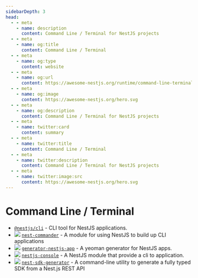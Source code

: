 ```yaml
---
sidebarDepth: 3
head:
  - - meta
    - name: description
      content: Command Line / Terminal for NestJS projects
  - - meta
    - name: og:title
      content: Command Line / Terminal
  - - meta
    - name: og:type
      content: website
  - - meta
    - name: og:url
      content: https://awesome-nestjs.org/runtime/command-line-terminal.html
  - - meta
    - name: og:image
      content: https://awesome-nestjs.org/hero.svg
  - - meta
    - name: og:description
      content: Command Line / Terminal for NestJS projects
  - - meta
    - name: twitter:card
      content: summary
  - - meta
    - name: twitter:title
      content: Command Line / Terminal
  - - meta
    - name: twitter:description
      content: Command Line / Terminal for NestJS projects
  - - meta
    - name: twitter:image:src
      content: https://awesome-nestjs.org/hero.svg
---
```


# Command Line / Terminal

- [`@nestjs/cli`](https://github.com/nestjs/nest-cli) - CLI tool for NestJS applications.
- ![](https://img.shields.io/github/stars/jmcdo29/nest-commander.svg?style=flat-square) [`nest-commander`](https://github.com/jmcdo29/nest-commander) - A module for using NestJS to build up CLI applications
- ![](https://img.shields.io/github/stars/ashinzekene/generator-nestjs-app.svg?style=flat-square) [`generator-nestjs-app`](https://github.com/ashinzekene/generator-nestjs-app) - A yeoman generator for NestJS apps.
- ![](https://img.shields.io/github/stars/Pop-Code/nestjs-console.svg?style=flat-square) [`nestjs-console`](https://github.com/Pop-Code/nestjs-console) - A NestJS module that provide a cli to application.
- ![](https://img.shields.io/github/stars/LoneStone/nest-sdk-generator.svg?style=flat-square) [`nest-sdk-generator`](https://github.com/lonestone/nest-sdk-generator) - A command-line utility to generate a fully typed SDK from a Nest.js REST API
